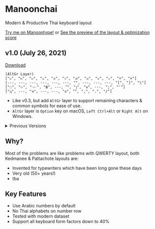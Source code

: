 # Manoonchai

Modern &amp; Productive Thai keyboard layout

[Try me on Manoontype!](https://manoontype.web.app) or [See the preview of the layout & optimization score](https://layout-analyzer.vercel.app)

## v1.0 (July 26, 2021)

[Download](https://github.com/Manoonchai/Manoonchai/releases)

```plaintext
(AltGr Layer)
["๑", "๒", "๓", "๔", "๕", "๖", "๗", "๘", "๙", "๐", "÷", "×"]
[---, ---, ---, ---, ---, ---, "ฺ", ---, ---, ---, "[", "]", "\"]
["◌", "๏", "๛", "฿", ---, "ํ", "ๅ", "ฃ", ---, ";", "'"]
["ฦ", ---, "๚", ---, ---, "ฅ", "๎", ",", ".", "/"]
```

- Like v0.3, but add `AltGr` layer to support remaining characters & common symbols for ease of use.
- `AltGr` layer is `Option` key on macOS, `Left Ctrl+Alt` or `Right Alt` on Windows.

<details>
  <summary>Previous Versions</summary>

## v0.3 (May 6, 2021)

[Download printable format](https://github.com/narze/Manoonchai/files/6438811/layout.pdf)

```plaintext
["1", "2", "3", "4", "5", "6", "7", "8", "9", "0", "-", "="]
["ใ", "ต", "ห", "ล", "ส", "ป", "ั", "ก", "ิ", "บ", "็", "ฬ", "ฯ"]
["ง", "เ", "ร", "น", "ม", "อ", "า", "่", "้", "ว", "ื"]
["ุ", "ไ", "ท", "ย", "จ", "ค", "ี", "ด", "ะ", "ู"]
["!", "@", "#", "$", "%", "^", "&", "*", "(", ")", "_", "+"]
["ฒ", "ฏ", "ซ", "ญ", "ฟ", "ฉ", "ึ", "ธ", "ฐ", "ฎ", "ฆ", "ฑ", "ฌ"]
["ษ", "ถ", "แ", "ช", "พ", "ผ", "ำ", "ข", "โ", "ภ", "\""]
["ฤ", "ฝ", "ๆ", "ณ", "๊", "๋", "์", "ศ", "ฮ", "?"]
```

- Contributed by ([@iNViTiON](https://github.com/iNViTiON))
- Replaced `฿` with `"`
- Moved `฿`, `"`, `ฑ`, `ฌ`, `ฬ`, `ฯ` to the right most
- Effort is slightly reduced, but acceptable for real world usage

![image](https://user-images.githubusercontent.com/248741/117223218-66704480-ae37-11eb-9ee5-0ae8556f4d02.png)

## v0.2 (May 1, 2021)

```plaintext
["1","2","3","4","5","6","7","8","9","0","-","="]
["พ","ค","ย","ว","ล","ป","ั","ก","ต","บ","็","ู","์"]
["ห","เ","น","ร","ม","อ","า","่","้","ง","ื"]
["ช","ไ","ส","ท","จ","ิ","ี","ด","ะ","ุ"]
["!","@","#","$","%","^","&","*","(",")","_","+"]
["ฑ","ฒ","ษ","ญ","ฟ","ฎ","ฉ","ภ","ฐ","ฤ","ฆ","ฌ","ฯ"]
["ๆ","ถ","แ","ข","ผ","ึ","ใ","ำ","โ","ศ","ฮ"]
["ฬ","๋","๊","ซ","ฝ","?","ณ","ธ","ฏ","฿"]
```

After model optimization, weight adjustment and more than 10 million iterations, this layout achieve 49.5% improvement from Kedmanee.

![image](https://user-images.githubusercontent.com/248741/116779603-856e7f80-aaa1-11eb-9175-26d0802d0bd9.png)

## v0.1 (April 24, 2021)

Generated from [Carpalx-th](https://github.com/narze/carpalx-th), and edited by hand to make it more sensible. AltGr layer not available yet so `ฃ`, `ฅ` will be missing.

```plaintext
["1", "2", "3", "4", "5", "6", "7", "8", "9", "0", "-", "="]
["ู", "พ", "ง", "ส", "ต", "ค", "ั", "อ", "บ", "ป", "็", "ๆ", "ฐ"]
["ว", "ก", "น", "ร", "ย", "เ", "่", "า", "ม", "ี", "ะ"]
["ท", "ใ", "ห", "ล", "ช", "ไ", "้", "ด", "ุ", "์"]
["!", "@", "#", "$", "%", "^", "&", "*", "(", ")", "_", "+"]
["ฯ", "ฏ", "ษ", "ศ", "ซ", "๊", "โ", "ฬ", "ภ", "ฮ", "ฒ", "ฤ", "ฑ"]
["ธ", "ข", "แ", "ญ", "จ", "ถ", "ิ", "ื", "ำ", "ึ", "๋"]
["ฆ", "ฌ", "ฉ", "ผ", "ฝ", "฿", "ณ", "ฟ", "ฎ", "?"]
```

![image](https://user-images.githubusercontent.com/248741/115959989-383a5d00-a539-11eb-86e5-0a70b23a999e.png)
</details>

## Why?

Most of the problems are like problems with QWERTY layout, both Kedmanee & Pattachote layouts are:

- Invented for typewriters which have been long gone these days
- Very old (50+ years!)
- tba

## Key Features

- Use Arabic numbers by default
- No Thai alphabets on number row
- Tested with modern dataset
- Support all keyboard form factors down to 40%
